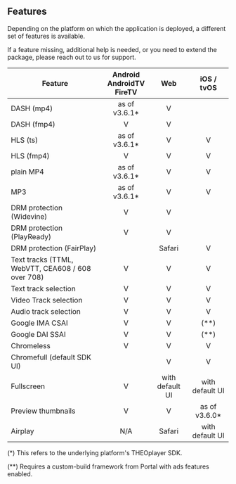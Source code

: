 ## Features

Depending on the platform on which the application is deployed, a different set of features is available.

If a feature missing, additional help is needed, or you need to extend the package,
please reach out to us for support.

| Feature                                           | Android<br/>AndroidTV<br/>FireTV |       Web       |   iOS / tvOS    |
|---------------------------------------------------|:--------------------------------:|:---------------:|:---------------:|
| DASH (mp4)                                        |          as of v3.6.1*           |        V        |                 |
| DASH (fmp4)                                       |                V                 |        V        |                 |
| HLS (ts)                                          |          as of v3.6.1*           |        V        |        V        |
| HLS (fmp4)                                        |                V                 |        V        |        V        |
| plain MP4                                         |          as of v3.6.1*           |        V        |        V        |
| MP3                               		              |          as of v3.6.1*           |        V        |        V        |
| DRM protection (Widevine)                         |                V                 |        V        |                 |
| DRM protection (PlayReady)                        |                V                 |        V        |                 |
| DRM protection (FairPlay)                         |                                  |     Safari      |        V        |
| Text tracks (TTML, WebVTT, CEA608 / 608 over 708) |                V                 |        V        |        V        |
| Text track selection                              |                V                 |        V        |        V        |
| Video Track selection                             |                V                 |        V        |        V        |
| Audio track selection                             |                V                 |        V        |        V        |
| Google IMA CSAI                                   |                V                 |        V        |      (**)       |
| Google DAI SSAI                                   |                V                 |        V        |      (**)       |
| Chromeless                                        |                V                 |        V        |        V        |
| Chromefull (default SDK UI)                       |                                  |        V        |        V        |
| Fullscreen                                        |                V                 | with default UI | with default UI |
| Preview thumbnails                                |                V                 |        V        |  as of v3.6.0*  |
| Airplay                                           |               N/A                |     Safari      | with default UI |

(*) This refers to the underlying platform's THEOplayer SDK.

(**) Requires a custom-build framework from Portal with ads features enabled.
